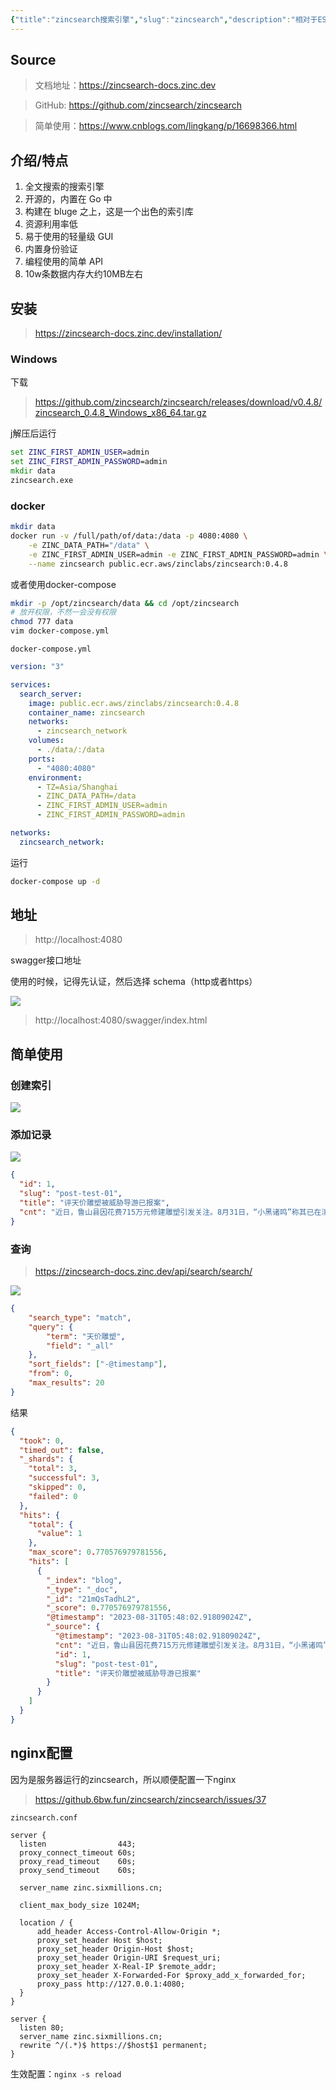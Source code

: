 ```yaml
---
{"title":"zincsearch搜索引擎","slug":"zincsearch","description":"相对于ES，zinc是一个轻量的全文搜索引擎","author":"six","created":"2023-08-31","updated":"2023-08-31","cover":"https://picsum.photos/720/400","tags":["search"],"categories":["ddefault"],"dg-publish":true,"permalink":"/default/zincsearch/","dgPassFrontmatter":true}
---
```


## Source

> 文档地址：https://zincsearch-docs.zinc.dev

> GitHub: https://github.com/zincsearch/zincsearch

> 简单使用：https://www.cnblogs.com/lingkang/p/16698366.html

## 介绍/特点

1. 全文搜索的搜索引擎
2. 开源的，内置在 Go 中
3. 构建在 bluge 之上，这是一个出色的索引库
4. 资源利用率低
5. 易于使用的轻量级 GUI
6. 内置身份验证
7. 编程使用的简单 API
8. 10w条数据内存大约10MB左右

## 安装

> https://zincsearch-docs.zinc.dev/installation/

### Windows

下载

> https://github.com/zincsearch/zincsearch/releases/download/v0.4.8/zincsearch_0.4.8_Windows_x86_64.tar.gz

j解压后运行

```cmd
set ZINC_FIRST_ADMIN_USER=admin
set ZINC_FIRST_ADMIN_PASSWORD=admin
mkdir data
zincsearch.exe
```

### docker

```bash
mkdir data
docker run -v /full/path/of/data:/data -p 4080:4080 \
    -e ZINC_DATA_PATH="/data" \
    -e ZINC_FIRST_ADMIN_USER=admin -e ZINC_FIRST_ADMIN_PASSWORD=admin \
    --name zincsearch public.ecr.aws/zinclabs/zincsearch:0.4.8
```

或者使用docker-compose

```bash
mkdir -p /opt/zincsearch/data && cd /opt/zincsearch
# 放开权限，不然一会没有权限
chmod 777 data
vim docker-compose.yml
```

`docker-compose.yml`

```yaml
version: "3"

services:
  search_server:
    image: public.ecr.aws/zinclabs/zincsearch:0.4.8
    container_name: zincsearch
    networks:
      - zincsearch_network
    volumes:
      - ./data/:/data
    ports:
      - "4080:4080"
    environment:
      - TZ=Asia/Shanghai
      - ZINC_DATA_PATH=/data
      - ZINC_FIRST_ADMIN_USER=admin
      - ZINC_FIRST_ADMIN_PASSWORD=admin

networks:
  zincsearch_network:
```

运行

```bash
docker-compose up -d
```

## 地址

> http://localhost:4080

swagger接口地址

使用的时候，记得先认证，然后选择 schema（http或者https）

![](https://s.sixmillions.cn/img/2023/08/31/055446780.png)

> http://localhost:4080/swagger/index.html

## 简单使用

### 创建索引

![](https://s.sixmillions.cn/img/2023/08/31/052837871.png)

### 添加记录

![](https://s.sixmillions.cn/img/2023/08/31/054955590.png)

```json
{
  "id": 1,
  "slug": "post-test-01",
  "title": "评天价雕塑被威胁导游已报案",
  "cnt": "近日，鲁山县因花费715万元修建雕塑引发关注。8月31日，“小黑诸鸣”称其已在滨江派出所报案，滨江派出所已经受理此案件。“小黑诸鸣”表示，选择报警主要是为了保护家人的安全。此前，“小黑诸鸣”因对鲁山天价雕塑发表评论而收到威胁邮件，要求其删除关于鲁山的相关视频，还附上了其子身份证号和家庭住址。“小黑诸鸣”称，事发后为以防万一，孩子已经送到学校住校，“只要孩子没事，其他都好说。 "
}
```
### 查询

> https://zincsearch-docs.zinc.dev/api/search/search/

![](https://s.sixmillions.cn/img/2023/08/31/055310974.png)

```json
{
    "search_type": "match",
    "query": {
        "term": "天价雕塑",
        "field": "_all"
    },
    "sort_fields": ["-@timestamp"],
    "from": 0,
    "max_results": 20
}
```

结果

```json
{
  "took": 0,
  "timed_out": false,
  "_shards": {
    "total": 3,
    "successful": 3,
    "skipped": 0,
    "failed": 0
  },
  "hits": {
    "total": {
      "value": 1
    },
    "max_score": 0.770576979781556,
    "hits": [
      {
        "_index": "blog",
        "_type": "_doc",
        "_id": "21mQsTadhL2",
        "_score": 0.770576979781556,
        "@timestamp": "2023-08-31T05:48:02.91809024Z",
        "_source": {
          "@timestamp": "2023-08-31T05:48:02.91809024Z",
          "cnt": "近日，鲁山县因花费715万元修建雕塑引发关注。8月31日，“小黑诸鸣”称其已在滨江派出所报案，滨江派出所已经受理此案件。“小黑诸鸣”表示，选择报警主要是为了保护家人的安全。此前，“小黑诸鸣”因对鲁山天价雕塑发表评论而收到威胁邮件，要求其删除关于鲁山的相关视频，还附上了其子身份证号和家庭住址。“小黑诸鸣”称，事发后为以防万一，孩子已经送到学校住校，“只要孩子没事，其他都好说。 ",
          "id": 1,
          "slug": "post-test-01",
          "title": "评天价雕塑被威胁导游已报案"
        }
      }
    ]
  }
}
```
## nginx配置

因为是服务器运行的zincsearch，所以顺便配置一下nginx

> https://github.6bw.fun/zincsearch/zincsearch/issues/37

`zincsearch.conf`

```
server {
  listen                443;
  proxy_connect_timeout 60s;
  proxy_read_timeout    60s;
  proxy_send_timeout    60s;
  
  server_name zinc.sixmillions.cn;

  client_max_body_size 1024M;

  location / {
      add_header Access-Control-Allow-Origin *;
      proxy_set_header Host $host;
      proxy_set_header Origin-Host $host;
      proxy_set_header Origin-URI $request_uri;
      proxy_set_header X-Real-IP $remote_addr;
      proxy_set_header X-Forwarded-For $proxy_add_x_forwarded_for;
      proxy_pass http://127.0.0.1:4080;
  }
}

server {
  listen 80;
  server_name zinc.sixmillions.cn;
  rewrite ^/(.*)$ https://$host$1 permanent;
}
```

生效配置：`nginx -s reload`